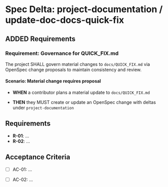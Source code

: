 # Spec Delta: project-documentation / update-doc-docs-quick-fix

## ADDED Requirements

### Requirement: Governance for QUICK_FIX.md

The project SHALL govern material changes to `docs/QUICK_FIX.md` via OpenSpec change proposals to maintain consistency and review.

#### Scenario: Material change requires proposal

- **WHEN** a contributor plans a material update to `docs/QUICK_FIX.md`

- **THEN** they MUST create or update an OpenSpec change with deltas under `project-documentation`

## Requirements

- **R-01**: ...
- **R-02**: ...


## Acceptance Criteria

- [ ] AC-01: ...
- [ ] AC-02: ...

